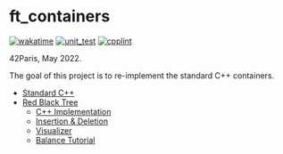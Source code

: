 # ft_containers

[![wakatime](https://wakatime.com/badge/user/7b6b66f5-8a9a-4187-ad50-0659cf472418/project/a9754f23-b004-4f83-aa25-e8c4b2515dbd.svg)](https://wakatime.com/@louisnfr/projects/caahkryncz?start=2022-05-07&end=2022-05-13)
[![unit_test](https://github.com/louisnfr/ft_containers/actions/workflows/unit_test.yml/badge.svg)](https://github.com/louisnfr/ft_containers/actions/workflows/unit_test.yml)
[![cpplint](https://github.com/louisnfr/ft_containers/actions/workflows/cpplint.yml/badge.svg)](https://github.com/louisnfr/ft_containers/actions/workflows/cpplint.yml)

42Paris, May 2022.

The goal of this project is to re-implement the standard C++ containers.

- [Standard C++](https://www.lirmm.fr/~ducour/Doc-objets/ISO+IEC+14882-1998.pdf)
- [Red Black Tree](https://en.wikipedia.org/wiki/Red%E2%80%93black_tree)
  - [C++ Implementation](https://algorithmtutor.com/Data-Structures/Tree/Red-Black-Trees/) 
  - [Insertion & Deletion](https://www.usna.edu/Users/cs/crabbe/SI321/2003-08/red-black/red-black.html) 
  - [Visualizer](cs.usfca.edu/~galles/visualization/RedBlack.html)
  - [Balance Tutorial](https://habr.com/ru/company/otus/blog/472040/)
